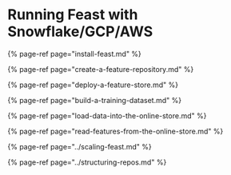 # Running Feast with Snowflake/GCP/AWS

{% page-ref page="install-feast.md" %}

{% page-ref page="create-a-feature-repository.md" %}

{% page-ref page="deploy-a-feature-store.md" %}

{% page-ref page="build-a-training-dataset.md" %}

{% page-ref page="load-data-into-the-online-store.md" %}

{% page-ref page="read-features-from-the-online-store.md" %}

{% page-ref page="../scaling-feast.md" %}

{% page-ref page="../structuring-repos.md" %}

